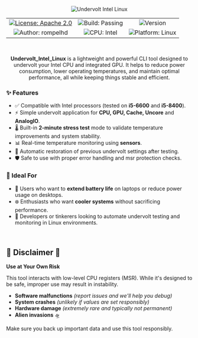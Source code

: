 <p align="center">
  <img src="" alt="Undervolt Intel Linux" />
</p>

<table align="center">
  <tr>
    <td align="center">
      <a href="https://www.apache.org/licenses/LICENSE-2.0"><img src="https://img.shields.io/badge/License-Apache%202.0-green.svg" alt="License: Apache 2.0"></a>
    </td>
    <td align="center">
      <img src="https://img.shields.io/badge/Build-Passing-green" alt="Build: Passing">
    </td>
    <td align="center">
      <img src="https://img.shields.io/badge/Version-v1.0.0-blue" alt="Version">
    </td>
  </tr>
  <tr>
    <td align="center">
      <img src="https://img.shields.io/badge/Author-rompelhd-red" alt="Author: rompelhd">
    </td>
    <td align="center">
      <img src="https://img.shields.io/badge/CPU-Intel-blue" alt="CPU: Intel">
    </td>
    <td align="center">
      <img src="https://img.shields.io/badge/Platform-Linux-lightgrey" alt="Platform: Linux">
    </td>
  </tr>
</table>

</br>

<p align="center">
  <strong>Undervolt_Intel_Linux</strong> is a lightweight and powerful CLI tool designed to undervolt your Intel CPU and integrated GPU. It helps to reduce power consumption, lower operating temperatures, and maintain optimal performance, all while keeping things stable and efficient.
</p>

<h3>✨ Features</h3>

<ul>
  <li>✅ Compatible with Intel processors (tested on <strong>i5-6600</strong> and <strong>i5-8400</strong>).</li>
  <li>⚡ Simple undervolt application for <strong>CPU, GPU, Cache, Uncore</strong> and <strong>AnalogIO</strong>.</li>
  <li>🌡️ Built-in <strong>2-minute stress test</strong> mode to validate temperature improvements and system stability.</li>
  <li>📊 Real-time temperature monitoring using <strong>sensors</strong>.</li>
  <li>🔁 Automatic restoration of previous undervolt settings after testing.</li>
  <li>🛡️ Safe to use with proper error handling and msr protection checks.</li>
</ul>

<h3>🚀 Ideal For</h3>

<ul>
  <li>🔋 Users who want to <strong>extend battery life</strong> on laptops or reduce power usage on desktops.</li>
  <li>❄️ Enthusiasts who want <strong>cooler systems</strong> without sacrificing performance.</li>
  <li>🧪 Developers or tinkerers looking to automate undervolt testing and monitoring in Linux environments.</li>
</ul>

</br> 

<h2>🚨 Disclaimer 🚨</h2>

<p><strong>Use at Your Own Risk</strong></p>

<p>This tool interacts with low-level CPU registers (MSR). While it's designed to be safe, improper use may result in instability.</p>

<ul>
  <strong><li>Software malfunctions</strong> <i>(report issues and we'll help you debug)</i></li>
  <strong><li>System crashes</strong> <i>(unlikely if values are set responsibly)</i></li>
  <strong><li>Hardware damage</strong> <i>(extremely rare and typically not permanent)</i></li>
  <strong><li>Alien invasions</strong> 🛸</li>
</ul>

<p>Make sure you back up important data and use this tool responsibly.</p>
